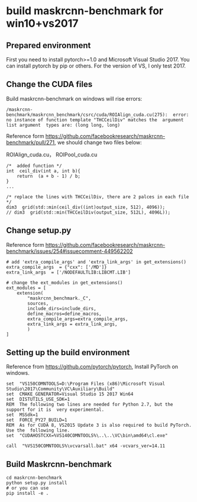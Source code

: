 # build maskrcnn-benchmark for win10+vs2017



## Prepared environment

First you need to install pytorch>=1.0 and Microsoft Visual Studio 2017. You can install pytorch by pip or others. For the version of VS, I only test 2017.

## Change the CUDA files

Build maskrcnn-benchmark on windows will rise errors: 

```
/maskrcnn-benchmark/maskrcnn_benchmark/csrc/cuda/ROIAlign_cuda.cu(275):  error: no instance of function template "THCCeilDiv" matches the  argument list argument  types are: (long long, long)
```

Reference form https://github.com/facebookresearch/maskrcnn-benchmark/pull/271, we should change two files below:

ROIAlign_cuda.cu， ROIPool_cuda.cu 

```
/*  added function */
int  ceil_div(int a, int b){ 
	return  (a + b - 1) / b; 
}
...

/* replace the lines with THCCeilDiv, there are 2 palces in each file */
dim3  grid(std::min(ceil_div((int)output_size, 512), 4096));
// dim3  grid(std::min(THCCeilDiv(output_size, 512L), 4096L));
```

## Change setup.py

Reference form https://github.com/facebookresearch/maskrcnn-benchmark/issues/254#issuecomment-449562202

```
# add 'extra_compile_args' and 'extra_link_args' in get_extensions()
extra_compile_args  = {"cxx": ['/MD']}
extra_link_args  = ['/NODEFAULTLIB:LIBCMT.LIB']

# change the ext_modules in get_extensions()
ext_modules = [
	extension(
        "maskrcnn_benchmark._C",
        sources,
        include_dirs=include_dirs,
        define_macros=define_macros,
        extra_compile_args=extra_compile_args,
        extra_link_args = extra_link_args,
		)
]
```

##  Setting up the build environment

Reference from https://github.com/pytorch/pytorch, Install PyTorch on windows.

```
set  "VS150COMNTOOLS=D:\Program Files (x86)\Microsoft Visual  Studio\2017\Community\VC\Auxiliary\Build"
set  CMAKE_GENERATOR=Visual Studio 15 2017 Win64
set  DISTUTILS_USE_SDK=1
REM  The following two lines are needed for Python 2.7, but the support for it is  very experimental.
set  MSSdk=1
set  FORCE_PY27_BUILD=1
REM  As for CUDA 8, VS2015 Update 3 is also required to build PyTorch. Use the  following line.
set  "CUDAHOSTCXX=%VS140COMNTOOLS%\..\..\VC\bin\amd64\cl.exe"

call  "%VS150COMNTOOLS%\vcvarsall.bat" x64 -vcvars_ver=14.11
```

## Build Maskrcnn-benchmark

```
cd maskrcnn-benchmark
python setup.py install
# or you can use 
pip install -e .
```